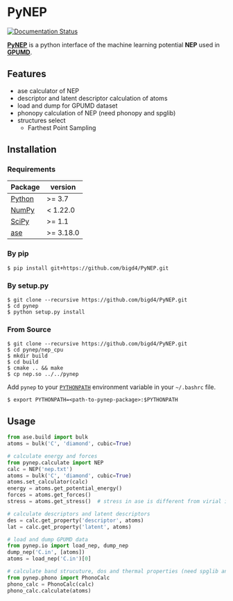 # PyNEP 
[![Documentation Status](https://readthedocs.org/projects/pynep/badge/?version=latest)](https://pynep.readthedocs.io/en/latest/)

**[PyNEP](https://pynep.readthedocs.io/en/latest/)** is a python interface of the machine learning potential **NEP** used in **[GPUMD](https://github.com/brucefan1983/GPUMD)**.
## Features

- ase calculator of NEP
- descriptor and latent descriptor calculation of atoms
- load and dump for GPUMD dataset
- phonopy calculation of NEP (need phonopy and spglib)
- structures select
    + Farthest Point Sampling
## Installation

### Requirements


|  Package  | version |
|  ----  | ----  |
| [Python](https://www.python.org/) | >=     3.7 |
| [NumPy](https://docs.scipy.org/doc/numpy/reference/) | <       1.22.0 |
|[SciPy](https://docs.scipy.org/doc/scipy/reference/)|>=     1.1|
|[ase](https://wiki.fysik.dtu.dk/ase/index.html)|>=     3.18.0|


### By pip 

```shell
$ pip install git+https://github.com/bigd4/PyNEP.git
```

### By setup.py 

```shell
$ git clone --recursive https://github.com/bigd4/PyNEP.git
$ cd pynep
$ python setup.py install
```

### From Source

```shell
$ git clone --recursive https://github.com/bigd4/PyNEP.git
$ cd pynep/nep_cpu
$ mkdir build
$ cd build
$ cmake .. && make
$ cp nep.so ../../pynep
```

Add `pynep` to your [`PYTHONPATH`](https://wiki.fysik.dtu.dk/ase/install.html#envvar-PYTHONPATH) environment variable in your `~/.bashrc` file.

```shell
$ export PYTHONPATH=<path-to-pynep-package>:$PYTHONPATH
```

## Usage

```python
from ase.build import bulk
atoms = bulk('C', 'diamond', cubic=True)

# calculate energy and forces
from pynep.calculate import NEP
calc = NEP('nep.txt')
atoms = bulk('C', 'diamond', cubic=True)
atoms.set_calculator(calc)
energy = atoms.get_potential_energy()
forces = atoms.get_forces()
stress = atoms.get_stress()  # stress in ase is different from virial in GPUMD

# calculate descriptors and latent descriptors
des = calc.get_property('descriptor', atoms)
lat = calc.get_property('latent', atoms)

# load and dump GPUMD data
from pynep.io import load_nep, dump_nep
dump_nep('C.in', [atoms])
atoms = load_nep('C.in')[0]

# calculate band strucuture, dos and thermal properties (need spglib and phonopy)
from pynep.phono import PhonoCalc
phono_calc = PhonoCalc(calc)
phono_calc.calculate(atoms)
```


